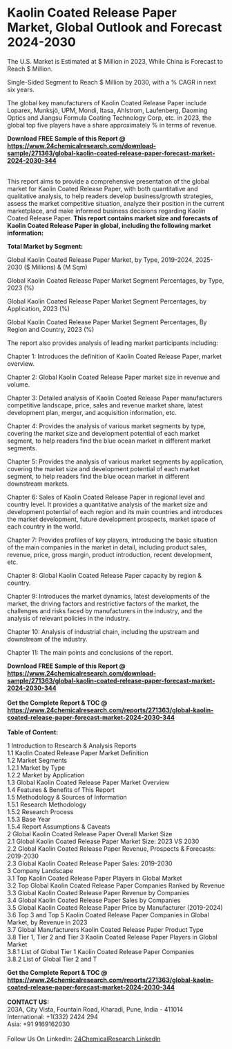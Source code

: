 <h1>Kaolin Coated Release Paper Market, Global Outlook and Forecast 2024-2030</h1><p>
The U.S. Market is Estimated at $ Million in 2023, While China is Forecast to Reach $ Million.</p><p>
Single-Sided Segment to Reach $ Million by 2030, with a % CAGR in next six years.</p><p>
The global key manufacturers of Kaolin Coated Release Paper include Loparex, Munksjö, UPM, Mondi, Itasa, Ahlstrom, Laufenberg, Daoming Optics and Jiangsu Formula Coating Technology Corp, etc. in 2023, the global top five players have a share approximately % in terms of revenue.</p><div><b>Download FREE Sample of this Report @ 
            <a href="https://www.24chemicalresearch.com/download-sample/271363/global-kaolin-coated-release-paper-forecast-market-2024-2030-344">
            https://www.24chemicalresearch.com/download-sample/271363/global-kaolin-coated-release-paper-forecast-market-2024-2030-344</a></b></div><br><p>
This report aims to provide a comprehensive presentation of the global market for Kaolin Coated Release Paper, with both quantitative and qualitative analysis, to help readers develop business/growth strategies, assess the market competitive situation, analyze their position in the current marketplace, and make informed business decisions regarding Kaolin Coated Release Paper. <strong>This report contains market size and forecasts of Kaolin Coated Release Paper in global, including the following market information:</strong>
</p><p>
<strong>Total Market by Segment:</strong></p><p>
Global Kaolin Coated Release Paper Market, by Type, 2019-2024, 2025-2030 ($ Millions) &amp; (M Sqm)</p><p>
Global Kaolin Coated Release Paper Market Segment Percentages, by Type, 2023 (%)</p><p>
</p><p>
Global Kaolin Coated Release Paper Market Segment Percentages, by Application, 2023 (%)</p><p>
</p><p>
Global Kaolin Coated Release Paper Market Segment Percentages, By Region and Country, 2023 (%)</p><p>
</p><p>
The report also provides analysis of leading market participants including:</p><p>
</p><p>
</p><p>
Chapter 1: Introduces the definition of Kaolin Coated Release Paper, market overview.</p><p>
Chapter 2: Global Kaolin Coated Release Paper market size in revenue and volume.</p><p>
Chapter 3: Detailed analysis of Kaolin Coated Release Paper manufacturers competitive landscape, price, sales and revenue market share, latest development plan, merger, and acquisition information, etc.</p><p>
Chapter 4: Provides the analysis of various market segments by type, covering the market size and development potential of each market segment, to help readers find the blue ocean market in different market segments.</p><p>
Chapter 5: Provides the analysis of various market segments by application, covering the market size and development potential of each market segment, to help readers find the blue ocean market in different downstream markets.</p><p>
Chapter 6: Sales of Kaolin Coated Release Paper in regional level and country level. It provides a quantitative analysis of the market size and development potential of each region and its main countries and introduces the market development, future development prospects, market space of each country in the world.</p><p>
Chapter 7: Provides profiles of key players, introducing the basic situation of the main companies in the market in detail, including product sales, revenue, price, gross margin, product introduction, recent development, etc.</p><p>
Chapter 8: Global Kaolin Coated Release Paper capacity by region &amp; country.</p><p>
Chapter 9: Introduces the market dynamics, latest developments of the market, the driving factors and restrictive factors of the market, the challenges and risks faced by manufacturers in the industry, and the analysis of relevant policies in the industry.</p><p>
Chapter 10: Analysis of industrial chain, including the upstream and downstream of the industry.</p><p>
Chapter 11: The main points and conclusions of the report.</p><div><b>Download FREE Sample of this Report @ 
            <a href="https://www.24chemicalresearch.com/download-sample/271363/global-kaolin-coated-release-paper-forecast-market-2024-2030-344">
            https://www.24chemicalresearch.com/download-sample/271363/global-kaolin-coated-release-paper-forecast-market-2024-2030-344</a></b></div><br><div><b>Get the Complete Report & TOC @ 
            <a href="https://www.24chemicalresearch.com/reports/271363/global-kaolin-coated-release-paper-forecast-market-2024-2030-344">
            https://www.24chemicalresearch.com/reports/271363/global-kaolin-coated-release-paper-forecast-market-2024-2030-344</a></b></div><br>
            <b>Table of Content:</b><p>1 Introduction to Research & Analysis Reports<br />
    1.1 Kaolin Coated Release Paper Market Definition<br />
    1.2 Market Segments<br />
        1.2.1 Market by Type<br />
        1.2.2 Market by Application<br />
    1.3 Global Kaolin Coated Release Paper Market Overview<br />
    1.4 Features & Benefits of This Report<br />
    1.5 Methodology & Sources of Information<br />
        1.5.1 Research Methodology<br />
        1.5.2 Research Process<br />
        1.5.3 Base Year<br />
        1.5.4 Report Assumptions & Caveats<br />
2 Global Kaolin Coated Release Paper Overall Market Size<br />
    2.1 Global Kaolin Coated Release Paper Market Size: 2023 VS 2030<br />
    2.2 Global Kaolin Coated Release Paper Revenue, Prospects & Forecasts: 2019-2030<br />
    2.3 Global Kaolin Coated Release Paper Sales: 2019-2030<br />
3 Company Landscape<br />
    3.1 Top Kaolin Coated Release Paper Players in Global Market<br />
    3.2 Top Global Kaolin Coated Release Paper Companies Ranked by Revenue<br />
    3.3 Global Kaolin Coated Release Paper Revenue by Companies<br />
    3.4 Global Kaolin Coated Release Paper Sales by Companies<br />
    3.5 Global Kaolin Coated Release Paper Price by Manufacturer (2019-2024)<br />
    3.6 Top 3 and Top 5 Kaolin Coated Release Paper Companies in Global Market, by Revenue in 2023<br />
    3.7 Global Manufacturers Kaolin Coated Release Paper Product Type<br />
    3.8 Tier 1, Tier 2 and Tier 3 Kaolin Coated Release Paper Players in Global Market<br />
        3.8.1 List of Global Tier 1 Kaolin Coated Release Paper Companies<br />
        3.8.2 List of Global Tier 2 and T</p><div><b>Get the Complete Report & TOC @ 
            <a href="https://www.24chemicalresearch.com/reports/271363/global-kaolin-coated-release-paper-forecast-market-2024-2030-344">
            https://www.24chemicalresearch.com/reports/271363/global-kaolin-coated-release-paper-forecast-market-2024-2030-344</a></b></div><br><b>CONTACT US:</b><br>
            203A, City Vista, Fountain Road, Kharadi, Pune, India - 411014<br>
            International: +1(332) 2424 294<br>
            Asia: +91 9169162030 <br><br>
            Follow Us On LinkedIn: <a href="https://www.linkedin.com/company/24chemicalresearch/">24ChemicalResearch LinkedIn</a>